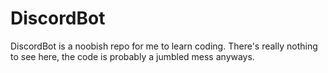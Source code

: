 # DiscordBot

DiscordBot is a noobish repo for me to learn coding. There's really nothing to see here, the code is probably a jumbled mess anyways.

## 